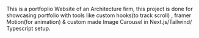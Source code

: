 This is a portfoplio Website of an Architecture firm, this project is done for showcasing portfolio with tools like custom hooks(to track scroll) , framer Motion(for animation)  & custom made Image Carousel in Next.js/Tailwind/ Typescript setup.
